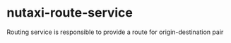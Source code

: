 # nutaxi-route-service
Routing service is responsible to provide a route for origin-destination pair
